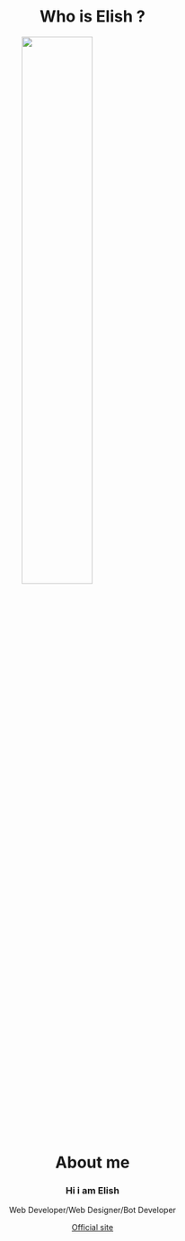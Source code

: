 <h1 align="center" > Who is Elish ?</h1>
<img style="display: block;margin-left: auto;margin-right: auto;width: 50%;" src="https://i.ibb.co/T1YXjTv/profile.jpg" class="center">

## <h1 align="center"> About me </h1>
<h3 align="center" >Hi i am Elish</h3>
<p align="center">Web Developer/Web Designer/Bot Developer</p>
<p align="center"><a href="https://byelish.gq">Official site</a></p>
